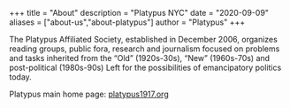 +++
title = "About"
description = "Platypus NYC"
date = "2020-09-09"
aliases = ["about-us","about-platypus"]
author = "Platypus"
+++

The Platypus Affiliated Society, established in December 2006, organizes reading groups, public fora, research and journalism focused on problems and tasks inherited from the “Old” (1920s-30s), “New” (1960s-70s) and post-political (1980s-90s) Left for the possibilities of emancipatory politics today.

Platypus main home page: [platypus1917.org](https://platypus1917.org/)
